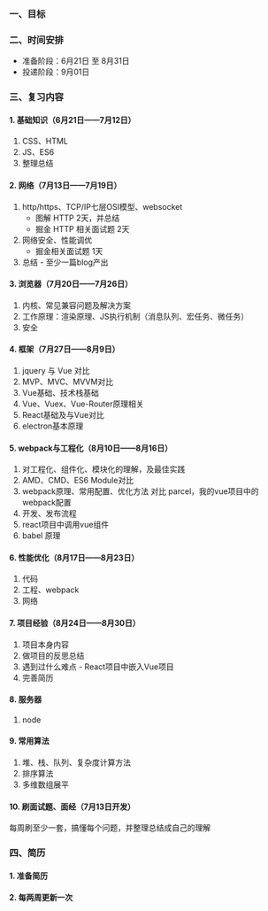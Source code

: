 ### 一、目标


### 二、时间安排
* 准备阶段：6月21日 至 8月31日
* 投递阶段：9月01日

### 三、复习内容
#### 1. 基础知识（6月21日——7月12日）
1. CSS、HTML
2. JS、ES6
3. 整理总结

#### 2. 网络（7月13日——7月19日）
1. http/https、TCP/IP七层OSI模型、websocket
    * 图解 HTTP 2天，并总结
    * 掘金 HTTP 相关面试题 2天
2. 网络安全、性能调优
    * 掘金相关面试题 1天
3. 总结 - 至少一篇blog产出

#### 3. 浏览器（7月20日——7月26日）
1. 内核、常见兼容问题及解决方案
2. 工作原理：渲染原理、JS执行机制（消息队列、宏任务、微任务）
3. 安全

#### 4. 框架（7月27日——8月9日）
1. jquery 与 Vue 对比
2. MVP、MVC、MVVM对比
3. Vue基础、技术栈基础
4. Vue、Vuex、Vue-Router原理相关
5. React基础及与Vue对比
6. electron基本原理

#### 5. webpack与工程化（8月10日——8月16日）
1. 对工程化、组件化、模块化的理解，及最佳实践
2. AMD、CMD、ES6 Module对比
3. webpack原理、常用配置、优化方法 对比 parcel，我的vue项目中的webpack配置
4. 开发、发布流程
5. react项目中调用vue组件
6. babel 原理

#### 6. 性能优化（8月17日——8月23日）
1. 代码
2. 工程、webpack
3. 网络

#### 7. 项目经验（8月24日——8月30日）
1. 项目本身内容
2. 做项目的反思总结
3. 遇到过什么难点 - React项目中嵌入Vue项目
4. 完善简历

#### 8. 服务器
1. node

#### 9. 常用算法
1. 堆、栈、队列、复杂度计算方法
2. 排序算法
3. 多维数组展平

#### 10. 刷面试题、面经（7月13日开发）
每周刷至少一套，搞懂每个问题，并整理总结成自己的理解

### 四、简历
#### 1. 准备简历
#### 2. 每两周更新一次